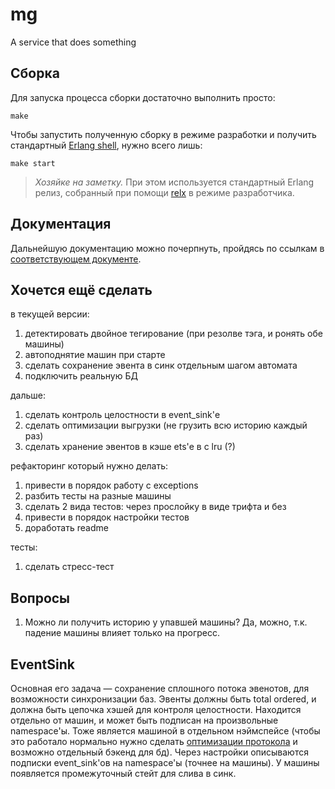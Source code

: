# mg

A service that does something

## Сборка

Для запуска процесса сборки достаточно выполнить просто:

    make

Чтобы запустить полученную сборку в режиме разработки и получить стандартный [Erlang shell][1], нужно всего лишь:

    make start

> _Хозяйке на заметку._ При этом используется стандартный Erlang релиз, собранный при помощи [relx][2] в режиме разработчика.

## Документация

Дальнейшую документацию можно почерпнуть, пройдясь по ссылкам в [соответствующем документе](doc/index.md). 

[1]: http://erlang.org/doc/man/shell.html
[2]: https://github.com/erlware/relx

## Хочется ещё сделать

в текущей версии:
1. детектировать двойное тегирование (при резолве тэга, и ронять обе машины)
1. автоподнятие машин при старте
1. сделать сохранение эвента в синк отдельным шагом автомата
1. подключить реальную БД

дальше:
1. сделать контроль целостности в event_sink'е
1. сделать оптимизации выгрузки (не грузить всю историю каждый раз)
1. сделать хранение эвентов в кэше ets'е в с lru (?)

рефакторинг который нужно делать:
1. привести в порядок работу с exceptions
1. разбить тесты на разные машины
1. сделать 2 вида тестов: через прослойку в виде трифта и без
1. привести в порядок настройки тестов
1. доработать readme

тесты:
1. сделать стресс-тест

## Вопросы

1. Можно ли получить историю у упавшей машины? Да, можно, т.к. падение машины влияет только на прогресс.


## EventSink

Основная его задача — сохранение сплошного потока эвенотов, для возможности синхронизации баз. Эвенты должны быть total ordered, и должна быть цепочка хэшей для контроля целостности.
Находится отдельно от машин, и может быть подписан на произвольные namespace'ы. Тоже является машиной в отдельном нэймспейсе (чтобы это работало нормально нужно сделать [оптимизации протокола](https://github.com/rbkmoney/damsel/pull/38) и возможно отдельный бэкенд для бд).
Через настройки описываются подписки event_sink'ов на namespace'ы (точнее на машины).
У машины появляется промежуточный стейт для слива в синк.
